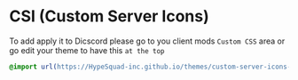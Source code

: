 # CSI (Custom Server Icons)

To add apply it to Dicscord please go to you client mods `Custom CSS` area or go edit your theme to have this `at the top`
```css
@import url(https://HypeSquad-inc.github.io/themes/custom-server-icons-db/csi.css);
```
